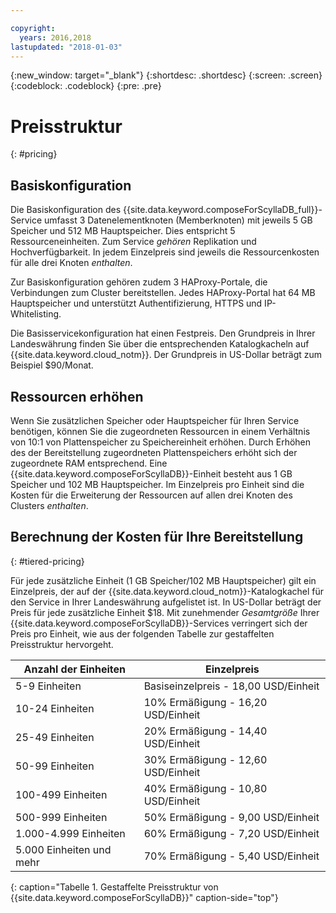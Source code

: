 ```yaml
---

copyright:
  years: 2016,2018
lastupdated: "2018-01-03"
---
```


{:new_window: target="_blank"}
{:shortdesc: .shortdesc}
{:screen: .screen}
{:codeblock: .codeblock}
{:pre: .pre}

# Preisstruktur
{: #pricing}

## Basiskonfiguration

Die Basiskonfiguration des {{site.data.keyword.composeForScyllaDB_full}}-Service umfasst 3 Datenelementknoten (Memberknoten) mit jeweils 5 GB Speicher und 512 MB Hauptspeicher. Dies entspricht 5 Ressourceneinheiten. Zum Service _gehören_ Replikation und Hochverfügbarkeit. In jedem Einzelpreis sind jeweils die Ressourcenkosten für alle drei Knoten _enthalten_.

Zur Basiskonfiguration gehören zudem 3 HAProxy-Portale, die Verbindungen zum Cluster bereitstellen. Jedes HAProxy-Portal hat 64 MB Hauptspeicher und unterstützt Authentifizierung, HTTPS und IP-Whitelisting.

Die Basisservicekonfiguration hat einen Festpreis. Den Grundpreis in Ihrer Landeswährung finden Sie über die entsprechenden Katalogkacheln auf {{site.data.keyword.cloud_notm}}. Der Grundpreis in US-Dollar beträgt zum Beispiel $90/Monat.

## Ressourcen erhöhen
Wenn Sie zusätzlichen Speicher oder Hauptspeicher für Ihren Service benötigen, können Sie die zugeordneten Ressourcen in einem Verhältnis von 10:1 von Plattenspeicher zu Speichereinheit erhöhen. Durch Erhöhen des der Bereitstellung zugeordneten Plattenspeichers erhöht sich der zugeordnete RAM entsprechend. Eine {{site.data.keyword.composeForScyllaDB}}-Einheit besteht aus 1 GB Speicher und 102 MB Hauptspeicher. Im Einzelpreis pro Einheit sind die Kosten für die Erweiterung der Ressourcen auf allen drei Knoten des Clusters _enthalten_.

## Berechnung der Kosten für Ihre Bereitstellung
{: #tiered-pricing}

Für jede zusätzliche Einheit (1 GB Speicher/102 MB Hauptspeicher) gilt ein Einzelpreis, der auf der {{site.data.keyword.cloud_notm}}-Katalogkachel für den Service in Ihrer Landeswährung aufgelistet ist. In US-Dollar beträgt der Preis für jede zusätzliche Einheit $18. Mit zunehmender _Gesamtgröße_ Ihrer {{site.data.keyword.composeForScyllaDB}}-Services verringert sich der Preis pro Einheit, wie aus der folgenden Tabelle zur gestaffelten Preisstruktur hervorgeht.

Anzahl der Einheiten|Einzelpreis
----------|-----------
5-9 Einheiten|Basiseinzelpreis - 18,00 USD/Einheit
10-24 Einheiten|10% Ermäßigung - 16,20 USD/Einheit
25-49 Einheiten|20% Ermäßigung - 14,40 USD/Einheit
50-99 Einheiten|30% Ermäßigung - 12,60 USD/Einheit
100-499 Einheiten|40% Ermäßigung - 10,80 USD/Einheit
500-999 Einheiten|50% Ermäßigung - 9,00 USD/Einheit
1.000-4.999 Einheiten|60% Ermäßigung - 7,20 USD/Einheit
5.000 Einheiten und mehr|70% Ermäßigung - 5,40 USD/Einheit
{: caption="Tabelle 1. Gestaffelte Preisstruktur von {{site.data.keyword.composeForScyllaDB}}" caption-side="top"}
